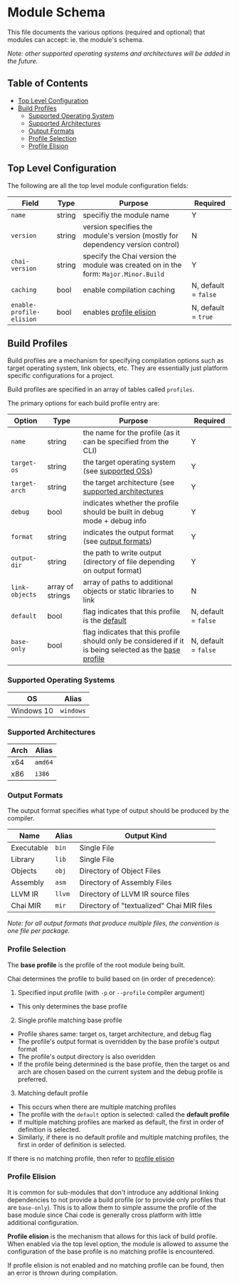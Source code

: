 # Module Schema

This file documents the various options (required and optional) that modules can
accept: ie. the module's schema.

*Note: other supported operating systems and architectures will be added in the future.*

## Table of Contents

- [Top Level Configuration](#top-conf)
- [Build Profiles](#build-prof)
  * [Supported Operating System](#supported-os)
  * [Supported Architectures](#supported-arch)
  * [Output Formats](#output-fmt)
  * [Profile Selection](#profile-selection)
  * [Profile Elision](#profile-elision)

## <a name="top-conf"> Top Level Configuration

The following are all the top level module configuration fields:

| Field | Type | Purpose | Required |
| ----- | ---- | ------- | -------- |
| `name` | string | specifiy the module name | Y |
| `version` | string | version specifies the module's version (mostly for dependency version control) | N |
| `chai-version` | string | specify the Chai version the module was created on in the form: `Major.Minor.Build` | Y |
| `caching` | bool | enable compilation caching | N, default = `false` |
| `enable-profile-elision` | bool | enables [profile elision](#profile-elision) | N, default = `true` |

## <a name="build-prof"> Build Profiles

Build profiles are a mechanism for specifying compilation options such as target
operating system, link objects, etc.  They are essentially just platform
specific configurations for a project.

Build profiles are specified in an array of tables called `profiles`.

The primary options for each build profile entry are:

| Option | Type | Purpose | Required |
| ------ | ---- | ------- | -------- |
| `name` | string | the name for the profile (as it can be specified from the CLI) | Y |
| `target-os` | string | the target operating system (see [supported OSs](#supported-os)) | Y |
| `target-arch` | string | the target architecture (see [supported architectures](#supported-arch) | Y |
| `debug` | bool | indicates whether the profile should be built in debug mode + debug info | Y |
| `format` | string | indicates the output format (see [output formats](#output-fmt)) | Y |
| `output-dir` | string | the path to write output (directory of file depending on output format) | Y |
| `link-objects` | array of strings | array of paths to additional objects or static libraries to link | N |
| `default` | bool | flag indicates that this profile is the [default](#profile-selection) | N, default = `false` |
| `base-only` | bool | flag indicates that this profile should only be considered if it is being selected as the [base profile](#profile-selection) | N, default = `false` |

### <a name="supported-os"> Supported Operating Systems

| OS | Alias |
| -- | ----- |
| Windows 10 | `windows` |

### <a name="supported-arch"> Supported Architectures

| Arch | Alias |
| ---- | ----- |
| x64 | `amd64` |
| x86 | `i386` |

### <a name="output-fmt"> Output Formats

The output format specifies what type of output should be produced by the compiler.

| Name | Alias | Output Kind |
| ---- | ----- | ----------- |
| Executable | `bin` | Single File |
| Library | `lib` | Single File |
| Objects | `obj` | Directory of Object Files |
| Assembly | `asm` | Directory of Assembly Files |
| LLVM IR | `llvm` | Directory of LLVM IR source files |
| Chai MIR | `mir` | Directory of "textualized" Chai MIR files |

*Note: for all output formats that produce multiple files, the convention is one file per package.*

### <a name="profile-selection"> Profile Selection

The **base profile** is the profile of the root module being built.

Chai determines the profile to build based on (in order of precedence):

1. Specified input profile (with `-p` or `--profile` compiler argument)
  - This only determines the base profile
2. Single profile matching base profile
  - Profile shares same: target os, target architecture, and debug flag
  - The profile's output format is overridden by the base profile's output
    format
  - The profile's output directory is also overidden
  - If the profile being determined is the base profile, then the target os and
    arch are chosen based on the current system and the debug profile is
    preferred.
3. Matching default profile
  - This occurs when there are multiple matching profiles
  - The profile with the `default` option is selected: called the **default
    profile**
  - If multiple matching profiles are marked as default, the first in order of
    definition is selected.
  - Similarly, if there is no default profile and multiple matching profiles,
    the first in order of definition is selected.

If there is no matching profile, then refer to [profile elision](#profile-elision)

### <a name="profile-elision"> Profile Elision

It is common for sub-modules that don't introduce any additional linking
dependencies to not provide a build profile (or to provide only profiles that
are `base-only`).  This is to allow them to simple assume the profile of the
base module since Chai code is generally cross platform with little additional
configuration.

**Profile elision** is the mechanism that allows for this lack of build profile.
When enabled via the top level option, the module is allowed to assume the
configuration of the base profile is no matching profile is encountered.

If profile elision is not enabled and no matching profile can be found, then an
error is thrown during compilation.
